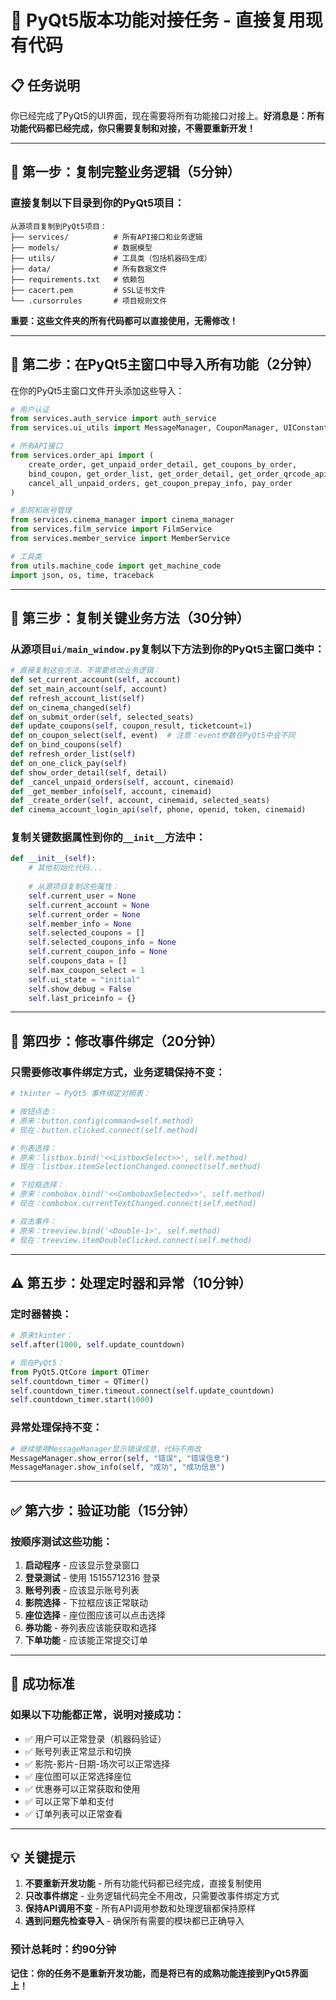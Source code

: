 # 🎯 PyQt5版本功能对接任务 - 直接复用现有代码

## 📋 任务说明
你已经完成了PyQt5的UI界面，现在需要将所有功能接口对接上。**好消息是：所有功能代码都已经完成，你只需要复制和对接，不需要重新开发！**

---

## 🚀 第一步：复制完整业务逻辑（5分钟）

### 直接复制以下目录到你的PyQt5项目：
```
从源项目复制到PyQt5项目：
├── services/          # 所有API接口和业务逻辑
├── models/            # 数据模型  
├── utils/             # 工具类（包括机器码生成）
├── data/              # 所有数据文件
├── requirements.txt   # 依赖包
├── cacert.pem         # SSL证书文件
└── .cursorrules       # 项目规则文件
```

**重要：这些文件夹的所有代码都可以直接使用，无需修改！**

---

## 🔗 第二步：在PyQt5主窗口中导入所有功能（2分钟）

在你的PyQt5主窗口文件开头添加这些导入：

```python
# 用户认证
from services.auth_service import auth_service
from services.ui_utils import MessageManager, CouponManager, UIConstants

# 所有API接口  
from services.order_api import (
    create_order, get_unpaid_order_detail, get_coupons_by_order, 
    bind_coupon, get_order_list, get_order_detail, get_order_qrcode_api,
    cancel_all_unpaid_orders, get_coupon_prepay_info, pay_order
)

# 影院和账号管理
from services.cinema_manager import cinema_manager
from services.film_service import FilmService
from services.member_service import MemberService

# 工具类
from utils.machine_code import get_machine_code
import json, os, time, traceback
```

---

## 🔧 第三步：复制关键业务方法（30分钟）

### 从源项目`ui/main_window.py`复制以下方法到你的PyQt5主窗口类中：

```python
# 直接复制这些方法，不需要修改业务逻辑：
def set_current_account(self, account)
def set_main_account(self, account)  
def refresh_account_list(self)
def on_cinema_changed(self)
def on_submit_order(self, selected_seats)
def update_coupons(self, coupon_result, ticketcount=1)
def on_coupon_select(self, event)  # 注意：event参数在PyQt5中会不同
def on_bind_coupons(self)
def refresh_order_list(self)
def on_one_click_pay(self)
def show_order_detail(self, detail)
def _cancel_unpaid_orders(self, account, cinemaid)
def _get_member_info(self, account, cinemaid)
def _create_order(self, account, cinemaid, selected_seats)
def cinema_account_login_api(self, phone, openid, token, cinemaid)
```

### 复制关键数据属性到你的`__init__`方法中：

```python
def __init__(self):
    # 其他初始化代码...
    
    # 从源项目复制这些属性：
    self.current_user = None
    self.current_account = None
    self.current_order = None
    self.member_info = None
    self.selected_coupons = []
    self.selected_coupons_info = None
    self.current_coupon_info = None
    self.coupons_data = []
    self.max_coupon_select = 1
    self.ui_state = "initial"
    self.show_debug = False
    self.last_priceinfo = {}
```

---

## 🔄 第四步：修改事件绑定（20分钟）

### 只需要修改事件绑定方式，业务逻辑保持不变：

```python
# tkinter → PyQt5 事件绑定对照表：

# 按钮点击：
# 原来：button.config(command=self.method)
# 现在：button.clicked.connect(self.method)

# 列表选择：
# 原来：listbox.bind('<<ListboxSelect>>', self.method)
# 现在：listbox.itemSelectionChanged.connect(self.method)

# 下拉框选择：
# 原来：combobox.bind('<<ComboboxSelected>>', self.method)
# 现在：combobox.currentTextChanged.connect(self.method)

# 双击事件：
# 原来：treeview.bind('<Double-1>', self.method)
# 现在：treeview.itemDoubleClicked.connect(self.method)
```

---

## ⚠️ 第五步：处理定时器和异常（10分钟）

### 定时器替换：
```python
# 原来tkinter：
self.after(1000, self.update_countdown)

# 现在PyQt5：
from PyQt5.QtCore import QTimer
self.countdown_timer = QTimer()
self.countdown_timer.timeout.connect(self.update_countdown)
self.countdown_timer.start(1000)
```

### 异常处理保持不变：
```python
# 继续使用MessageManager显示错误信息，代码不用改
MessageManager.show_error(self, "错误", "错误信息")
MessageManager.show_info(self, "成功", "成功信息")
```

---

## ✅ 第六步：验证功能（15分钟）

### 按顺序测试这些功能：
1. **启动程序** - 应该显示登录窗口
2. **登录测试** - 使用 15155712316 登录
3. **账号列表** - 应该显示账号列表
4. **影院选择** - 下拉框应该正常联动
5. **座位选择** - 座位图应该可以点击选择
6. **券功能** - 券列表应该能获取和选择
7. **下单功能** - 应该能正常提交订单

---

## 🎯 成功标准

### 如果以下功能都正常，说明对接成功：
- ✅ 用户可以正常登录（机器码验证）
- ✅ 账号列表正常显示和切换
- ✅ 影院-影片-日期-场次可以正常选择
- ✅ 座位图可以正常选择座位
- ✅ 优惠券可以正常获取和使用
- ✅ 可以正常下单和支付
- ✅ 订单列表可以正常查看

---

## 💡 关键提示

1. **不要重新开发功能** - 所有功能代码都已经完成，直接复制使用
2. **只改事件绑定** - 业务逻辑代码完全不用改，只需要改事件绑定方式
3. **保持API调用不变** - 所有API调用参数和处理逻辑都保持原样
4. **遇到问题先检查导入** - 确保所有需要的模块都已正确导入

### 预计总耗时：约90分钟

**记住：你的任务不是重新开发功能，而是将已有的成熟功能连接到PyQt5界面上！** 